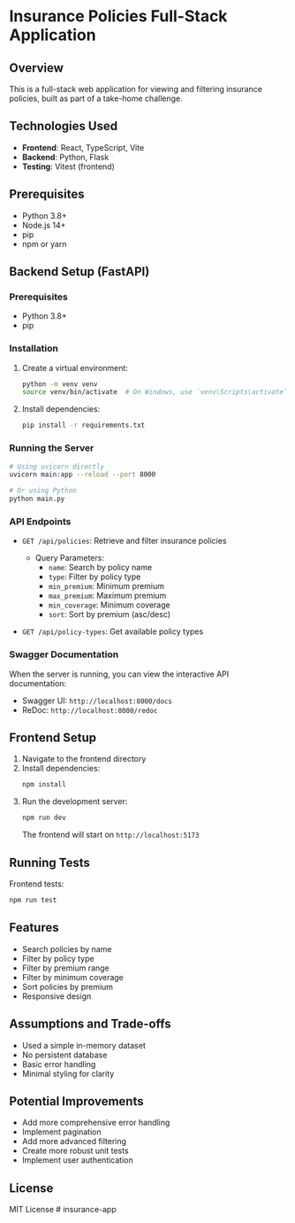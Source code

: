 # Insurance Policies Full-Stack Application

## Overview
This is a full-stack web application for viewing and filtering insurance policies, built as part of a take-home challenge.

## Technologies Used
- **Frontend**: React, TypeScript, Vite
- **Backend**: Python, Flask
- **Testing**: Vitest (frontend)

## Prerequisites
- Python 3.8+
- Node.js 14+
- pip
- npm or yarn

## Backend Setup (FastAPI)

### Prerequisites
- Python 3.8+
- pip

### Installation
1. Create a virtual environment:
   ```bash
   python -m venv venv
   source venv/bin/activate  # On Windows, use `venv\Scripts\activate`
   ```

2. Install dependencies:
   ```bash
   pip install -r requirements.txt
   ```

### Running the Server
```bash
# Using uvicorn directly
uvicorn main:app --reload --port 8000

# Or using Python
python main.py
```

### API Endpoints
- `GET /api/policies`: Retrieve and filter insurance policies
  - Query Parameters:
    - `name`: Search by policy name
    - `type`: Filter by policy type
    - `min_premium`: Minimum premium
    - `max_premium`: Maximum premium
    - `min_coverage`: Minimum coverage
    - `sort`: Sort by premium (asc/desc)

- `GET /api/policy-types`: Get available policy types

### Swagger Documentation
When the server is running, you can view the interactive API documentation:
- Swagger UI: `http://localhost:8000/docs`
- ReDoc: `http://localhost:8000/redoc`

## Frontend Setup
1. Navigate to the frontend directory
2. Install dependencies:
   ```bash
   npm install
   ```
3. Run the development server:
   ```bash
   npm run dev
   ```
   The frontend will start on `http://localhost:5173`

## Running Tests
Frontend tests:
```bash
npm run test
```

## Features
- Search policies by name
- Filter by policy type
- Filter by premium range
- Filter by minimum coverage
- Sort policies by premium
- Responsive design

## Assumptions and Trade-offs
- Used a simple in-memory dataset
- No persistent database
- Basic error handling
- Minimal styling for clarity

## Potential Improvements
- Add more comprehensive error handling
- Implement pagination
- Add more advanced filtering
- Create more robust unit tests
- Implement user authentication

## License
MIT License
#   i n s u r a n c e - a p p  
 